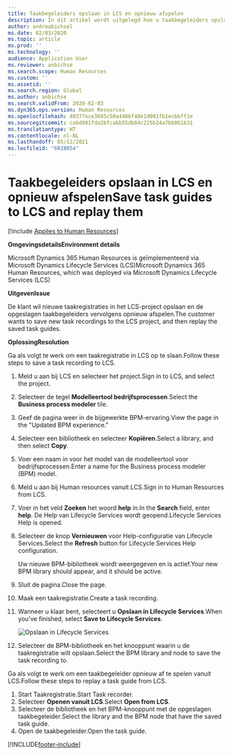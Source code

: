 ```yaml
---
title: Taakbegeleiders opslaan in LCS en opnieuw afspelen
description: In dit artikel wordt uitgelegd hoe u taakbegeleiders opslaat in Microsoft Dynamics Lifecycle Services (LCS) en ze vervolgens opnieuw afspeelt.
author: andreabichsel
ms.date: 02/03/2020
ms.topic: article
ms.prod: ''
ms.technology: ''
audience: Application User
ms.reviewer: anbichse
ms.search.scope: Human Resources
ms.custom: ''
ms.assetid: ''
ms.search.region: Global
ms.author: anbichse
ms.search.validFrom: 2020-02-03
ms.dyn365.ops.version: Human Resources
ms.openlocfilehash: 40377ece3685c50a448bf48e1d001fb1ecbbff3e
ms.sourcegitcommit: cabd991fda2bfcabb55db84c225b24a7bb061631
ms.translationtype: HT
ms.contentlocale: nl-NL
ms.lasthandoff: 05/12/2021
ms.locfileid: "6028054"
---
```

# <a name="save-task-guides-to-lcs-and-replay-them"></a><span data-ttu-id="f8a8d-103">Taakbegeleiders opslaan in LCS en opnieuw afspelen</span><span class="sxs-lookup"><span data-stu-id="f8a8d-103">Save task guides to LCS and replay them</span></span>

[!include [Applies to Human Resources](../includes/applies-to-hr.md)]

<span data-ttu-id="f8a8d-104">**Omgevingsdetails**</span><span class="sxs-lookup"><span data-stu-id="f8a8d-104">**Environment details**</span></span> 

<span data-ttu-id="f8a8d-105">Microsoft Dynamics 365 Human Resources is geïmplementeerd via Microsoft Dynamics Lifecycle Services (LCS)</span><span class="sxs-lookup"><span data-stu-id="f8a8d-105">Microsoft Dynamics 365 Human Resources, which was deployed via Microsoft Dynamics Lifecycle Services (LCS)</span></span>

<span data-ttu-id="f8a8d-106">**Uitgeven**</span><span class="sxs-lookup"><span data-stu-id="f8a8d-106">**Issue**</span></span>

<span data-ttu-id="f8a8d-107">De klant wil nieuwe taakregistraties in het LCS-project opslaan en de opgeslagen taakbegeleiders vervolgens opnieuw afspelen.</span><span class="sxs-lookup"><span data-stu-id="f8a8d-107">The customer wants to save new task recordings to the LCS project, and then replay the saved task guides.</span></span>

<span data-ttu-id="f8a8d-108">**Oplossing**</span><span class="sxs-lookup"><span data-stu-id="f8a8d-108">**Resolution**</span></span>

<span data-ttu-id="f8a8d-109">Ga als volgt te werk om een taakregistratie in LCS op te slaan.</span><span class="sxs-lookup"><span data-stu-id="f8a8d-109">Follow these steps to save a task recording to LCS.</span></span>

1. <span data-ttu-id="f8a8d-110">Meld u aan bij LCS en selecteer het project.</span><span class="sxs-lookup"><span data-stu-id="f8a8d-110">Sign in to LCS, and select the project.</span></span>
2. <span data-ttu-id="f8a8d-111">Selecteer de tegel **Modelleertool bedrijfsprocessen**.</span><span class="sxs-lookup"><span data-stu-id="f8a8d-111">Select the **Business process modeler** tile.</span></span>
3. <span data-ttu-id="f8a8d-112">Geef de pagina weer in de bijgewerkte BPM-ervaring.</span><span class="sxs-lookup"><span data-stu-id="f8a8d-112">View the page in the "Updated BPM experience."</span></span>
4. <span data-ttu-id="f8a8d-113">Selecteer een bibliotheek en selecteer **Kopiëren**.</span><span class="sxs-lookup"><span data-stu-id="f8a8d-113">Select a library, and then select **Copy**.</span></span>
5. <span data-ttu-id="f8a8d-114">Voer een naam in voor het model van de modelleertool voor bedrijfsprocessen.</span><span class="sxs-lookup"><span data-stu-id="f8a8d-114">Enter a name for the Business process modeler (BPM) model.</span></span>
6. <span data-ttu-id="f8a8d-115">Meld u aan bij Human resources vanuit LCS.</span><span class="sxs-lookup"><span data-stu-id="f8a8d-115">Sign in to Human Resources from LCS.</span></span>
7. <span data-ttu-id="f8a8d-116">Voer in het veld **Zoeken** het woord **help** in.</span><span class="sxs-lookup"><span data-stu-id="f8a8d-116">In the **Search** field, enter **help**.</span></span> <span data-ttu-id="f8a8d-117">De Help van Lifecycle Services wordt geopend.</span><span class="sxs-lookup"><span data-stu-id="f8a8d-117">Lifecycle Services Help is opened.</span></span>
8. <span data-ttu-id="f8a8d-118">Selecteer de knop **Vernieuwen** voor Help-configuratie van Lifecycle Services.</span><span class="sxs-lookup"><span data-stu-id="f8a8d-118">Select the **Refresh** button for Lifecycle Services Help configuration.</span></span>

    <span data-ttu-id="f8a8d-119">Uw nieuwe BPM-bibliotheek wordt weergegeven en is actief.</span><span class="sxs-lookup"><span data-stu-id="f8a8d-119">Your new BPM library should appear, and it should be active.</span></span>

9. <span data-ttu-id="f8a8d-120">Sluit de pagina.</span><span class="sxs-lookup"><span data-stu-id="f8a8d-120">Close the page.</span></span>
10. <span data-ttu-id="f8a8d-121">Maak een taakregistratie.</span><span class="sxs-lookup"><span data-stu-id="f8a8d-121">Create a task recording.</span></span>
11. <span data-ttu-id="f8a8d-122">Wanneer u klaar bent, selecteert u **Opslaan in Lifecycle Services**.</span><span class="sxs-lookup"><span data-stu-id="f8a8d-122">When you've finished, select **Save to Lifecycle Services**.</span></span>

    ![Opslaan in Lifecycle Services](media/task-guides.png)

12. <span data-ttu-id="f8a8d-124">Selecteer de BPM-bibliotheek en het knooppunt waarin u de taakregistratie wilt opslaan.</span><span class="sxs-lookup"><span data-stu-id="f8a8d-124">Select the BPM library and node to save the task recording to.</span></span>

<span data-ttu-id="f8a8d-125">Ga als volgt te werk om een taakbegeleider opnieuw af te spelen vanuit LCS.</span><span class="sxs-lookup"><span data-stu-id="f8a8d-125">Follow these steps to replay a task guide from LCS.</span></span>

1. <span data-ttu-id="f8a8d-126">Start Taakregistratie.</span><span class="sxs-lookup"><span data-stu-id="f8a8d-126">Start Task recorder.</span></span>
2. <span data-ttu-id="f8a8d-127">Selecteer **Openen vanuit LCS**.</span><span class="sxs-lookup"><span data-stu-id="f8a8d-127">Select **Open from LCS**.</span></span>
3. <span data-ttu-id="f8a8d-128">Selecteer de bibliotheek en het BPM-knooppunt met de opgeslagen taakbegeleider.</span><span class="sxs-lookup"><span data-stu-id="f8a8d-128">Select the library and the BPM node that have the saved task guide.</span></span>
4. <span data-ttu-id="f8a8d-129">Open de taakbegeleider.</span><span class="sxs-lookup"><span data-stu-id="f8a8d-129">Open the task guide.</span></span>


[!INCLUDE[footer-include](../includes/footer-banner.md)]
